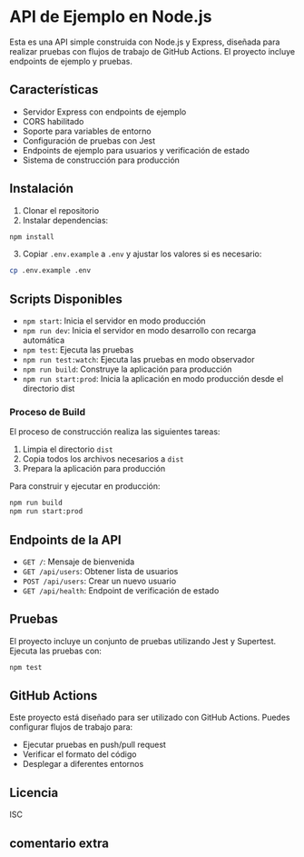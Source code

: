 # API de Ejemplo en Node.js

Esta es una API simple construida con Node.js y Express, diseñada para realizar pruebas con flujos de trabajo de GitHub Actions. El proyecto incluye endpoints de ejemplo y pruebas.

## Características

- Servidor Express con endpoints de ejemplo
- CORS habilitado
- Soporte para variables de entorno
- Configuración de pruebas con Jest
- Endpoints de ejemplo para usuarios y verificación de estado
- Sistema de construcción para producción

## Instalación

1. Clonar el repositorio
2. Instalar dependencias:
```bash
npm install
```
3. Copiar `.env.example` a `.env` y ajustar los valores si es necesario:
```bash
cp .env.example .env
```

## Scripts Disponibles

- `npm start`: Inicia el servidor en modo producción
- `npm run dev`: Inicia el servidor en modo desarrollo con recarga automática
- `npm test`: Ejecuta las pruebas
- `npm run test:watch`: Ejecuta las pruebas en modo observador
- `npm run build`: Construye la aplicación para producción
- `npm run start:prod`: Inicia la aplicación en modo producción desde el directorio dist

### Proceso de Build

El proceso de construcción realiza las siguientes tareas:
1. Limpia el directorio `dist`
2. Copia todos los archivos necesarios a `dist`
3. Prepara la aplicación para producción

Para construir y ejecutar en producción:
```bash
npm run build
npm run start:prod
```

## Endpoints de la API

- `GET /`: Mensaje de bienvenida
- `GET /api/users`: Obtener lista de usuarios
- `POST /api/users`: Crear un nuevo usuario
- `GET /api/health`: Endpoint de verificación de estado

## Pruebas

El proyecto incluye un conjunto de pruebas utilizando Jest y Supertest. Ejecuta las pruebas con:

```bash
npm test
```

## GitHub Actions

Este proyecto está diseñado para ser utilizado con GitHub Actions. Puedes configurar flujos de trabajo para:

- Ejecutar pruebas en push/pull request
- Verificar el formato del código
- Desplegar a diferentes entornos

## Licencia

ISC 

## comentario extra
